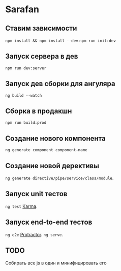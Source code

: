 # Sarafan
## Ставим зависимости
`npm install && npm install --dev`
`npm run init:dev`

## Запуск сервера в дев
`npm run dev:server`

## Запуск дев сборки для ангуляра 
`ng build --watch`
 
## Сборка в продакшн 
`npm run build:prod`

## Создание нового компонента
`ng generate component component-name`

## Создание новой дерективы
`ng generate directive/pipe/service/class/module`.

## Запуск unit тестов
`ng test` [Karma](https://karma-runner.github.io).

## Запуск end-to-end тестов
`ng e2e` [Protractor](http://www.protractortest.org/). `ng serve`.

## TODO
Собирать все js в один и минифицировать его